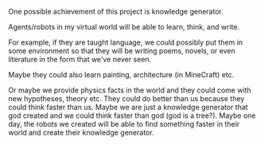 One possible achievement of this project is knowledge generator.

Agents/robots in my virtual world will be able to learn, think, and write.

For example, if they are taught language, we could possibly put them in some
environment so that they will be writing poems, novels, or even literature in
the form that we've never seen.

Maybe they could also learn painting, architecture (in MineCraft) etc.

Or maybe we provide physics facts in the world and they could come with new
hypotheses, theory etc. They could do better than us because they could think
faster than us. Maybe we are just a knowledge generator that god created and we
could think faster than god (god is a tree?). Maybe one day, the robots we
created will be able to find something faster in their world and create their
knowledge generator.
